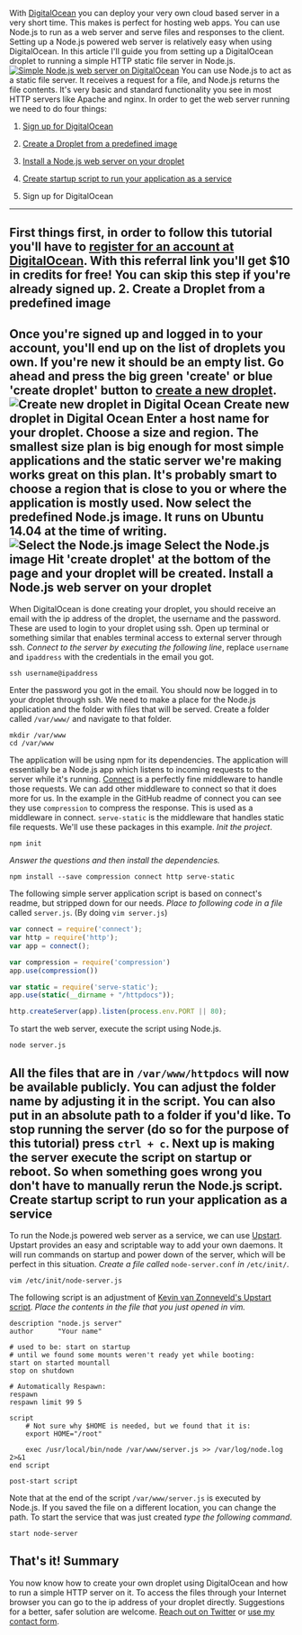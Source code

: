 With [DigitalOcean](https://www.digitalocean.com/?refcode=d5a2f709c373) you can deploy your very own cloud based server in a very short time. This makes is perfect for hosting web apps. You can use Node.js to run as a web server and serve files and responses to the client. Setting up a Node.js powered web server is relatively easy when using DigitalOcean. In this article I'll guide you from setting up a DigitalOcean droplet to running a simple HTTP static file server in Node.js. [![Simple Node.js web server on DigitalOcean](/articles/simple-node-js-web-server-on-digitalocean.jpg)](http://www.gayadesign.com/diy/simple-node-js-web-server-digitalocean/)<span id="more-1870"></span> You can use Node.js to act as a static file server. It receives a request for a file, and Node.js returns the file contents. It's very basic and standard functionality you see in most HTTP servers like Apache and nginx. In order to get the web server running we need to do four things:

1. [Sign up for DigitalOcean](#sign-up)
2. [Create a Droplet from a predefined image](#create-droplet)
3. [Install a Node.js web server on your droplet](#install-server)
4. [Create startup script to run your application as a service](#startup-script)

1. Sign up for DigitalOcean
---------------------------

 First things first, in order to follow this tutorial you'll have to [register for an account at DigitalOcean](https://www.digitalocean.com/?refcode=d5a2f709c373). With this referral link you'll get $10 in credits for free! You can skip this step if you're already signed up. 2. Create a Droplet from a predefined image
-------------------------------------------

 Once you're signed up and logged in to your account, you'll end up on the list of droplets you own. If you're new it should be an empty list. Go ahead and press the big green 'create' or blue 'create droplet' button to [create a new droplet](https://cloud.digitalocean.com/droplets/new). ![Create new droplet in Digital Ocean](/articles/create-new-droplet-digital-ocean.jpg) Create new droplet in Digital Ocean Enter a host name for your droplet. Choose a size and region. The smallest size plan is big enough for most simple applications and the static server we're making works great on this plan. It's probably smart to choose a region that is close to you or where the application is mostly used. Now select the predefined Node.js image. It runs on Ubuntu 14.04 at the time of writing. ![Select the Node.js image](/articles/select-node-js-image-digital-ocean.jpg) Select the Node.js image Hit 'create droplet' at the bottom of the page and your droplet will be created. Install a Node.js web server on your droplet
--------------------------------------------

 When DigitalOcean is done creating your droplet, you should receive an email with the ip address of the droplet, the username and the password. These are used to login to your droplet using ssh. Open up terminal or something similar that enables terminal access to external server through ssh. *Connect to the server by executing the following line*, replace `username` and `ipaddress` with the credentials in the email you got. 
```
ssh username@ipaddress
```
 Enter the password you got in the email. You should now be logged in to your droplet through ssh. We need to make a place for the Node.js application and the folder with files that will be served. Create a folder called `/var/www/` and navigate to that folder. 
```
mkdir /var/www
cd /var/www
```
 The application will be using npm for its dependencies. The application will essentially be a Node.js app which listens to incoming requests to the server while it's running. [Connect](https://github.com/senchalabs/connect "Connect for Node.js") is a perfectly fine middleware to handle those requests. We can add other middleware to connect so that it does more for us. In the example in the GitHub readme of connect you can see they use `compression` to compress the response. This is used as a middleware in connect. `serve-static` is the middleware that handles static file requests. We'll use these packages in this example. *Init the project*. 
```
npm init
```
 *Answer the questions and then install the dependencies.* 
```
npm install --save compression connect http serve-static
```
 The following simple server application script is based on connect's readme, but stripped down for our needs. *Place to following code in a file* called `server.js`. (By doing `vim server.js`) 
```javascript
var connect = require('connect');
var http = require('http');
var app = connect();

var compression = require('compression')
app.use(compression())

var static = require('serve-static');
app.use(static(__dirname + "/httpdocs"));

http.createServer(app).listen(process.env.PORT || 80);
```
 To start the web server, execute the script using Node.js. 
```
node server.js
```
 All the files that are in `/var/www/httpdocs` will now be available publicly. You can adjust the folder name by adjusting it in the script. You can also put in an absolute path to a folder if you'd like. To stop running the server (do so for the purpose of this tutorial) press `ctrl + c`. Next up is making the server execute the script on startup or reboot. So when something goes wrong you don't have to manually rerun the Node.js script. Create startup script to run your application as a service
----------------------------------------------------------

 To run the Node.js powered web server as a service, we can use [Upstart](http://upstart.ubuntu.com/). Upstart provides an easy and scriptable way to add your own daemons. It will run commands on startup and power down of the server, which will be perfect in this situation. *Create a file called* `node-server.conf` *in* `/etc/init/`. 
```
vim /etc/init/node-server.js
```
 The following script is an adjustment of [Kevin van Zonneveld's Upstart script](http://kvz.io/blog/2009/12/15/run-nodejs-as-a-service-on-ubuntu-karmic/). *Place the contents in the file that you just opened in vim.* 
```
description "node.js server"
author      "Your name"

# used to be: start on startup
# until we found some mounts weren't ready yet while booting:
start on started mountall
stop on shutdown

# Automatically Respawn:
respawn
respawn limit 99 5

script
    # Not sure why $HOME is needed, but we found that it is:
    export HOME="/root"

    exec /usr/local/bin/node /var/www/server.js >> /var/log/node.log 2>&1
end script

post-start script
```
 Note that at the end of the script `/var/www/server.js` is executed by Node.js. If you saved the file on a different location, you can change the path. To start the service that was just created *type the following command*. 
```
start node-server
```
 That's it! Summary
-------

 You now know how to create your own droplet using DigitalOcean and how to run a simple HTTP server on it. To access the files through your Internet browser you can go to the ip address of your droplet directly. Suggestions for a better, safer solution are welcome. [Reach out on Twitter](http://twitter.com/GayaNinja) or [use my contact form](/contact/).